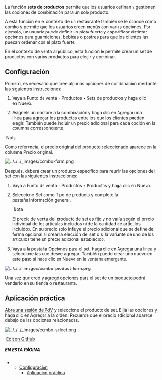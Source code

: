 La función **sets de productos** permite que los usuarios definan y gestionen las opciones de combinación para un solo producto.

A esta función en el contexto de un restaurante también se le conoce como combo y permite que los usuarios creen menús con varias opciones. Por ejemplo, un usuario puede definir un plato fuerte y especificar distintas opciones para guarniciones, bebidas o postres para que los clientes las puedan ordenar con el plato fuerte.

En el contexto de venta al público, esta función le permite crear un set de productos con varios productos para elegir y combinar.

## Configuración[](https://www.odoo.com/documentation/17.0/es/applications/sales/point_of_sale/combos.html#configuration "Enlazar permanentemente con este título")

Primero, es necesario que cree algunas opciones de combinación mediante las siguientes instrucciones:

1. Vaya a Punto de venta ‣ Productos ‣ Sets de productos y haga clic en Nuevo.
    
2. Asígnele un nombre a la combinación y haga clic en Agregar una línea para agregar los productos entre los que los clientes pueden elegir. También puede incluir un precio adicional para cada opción en la columna correspondiente.
    

 Nota

Como referencia, el precio original del producto seleccionado aparece en la columna Precio original.

![../../../_images/combo-form.png](https://www.odoo.com/documentation/17.0/es/_images/combo-form.png)

Después, deberá crear un producto específico para reunir las opciones del set con las siguientes instrucciones:

1. Vaya a Punto de venta ‣ Productos ‣ Productos y haga clic en Nuevo.
    
2. Seleccione Set como Tipo de producto y complete la pestaña Información general.
    
     Nota
    
    El precio de venta del producto de set es fijo y no varía según el precio individual de los artículos incluidos ni de la cantidad de artículos incluidos. En su precio solo influye el precio adicional que se define de forma opcional al crear la elección del set o si la variante de uno de los artículos tiene un precio adicional establecido.
    
3. Vaya a la pestaña Opciones para el set, haga clic en Agregar una línea y seleccione las que desee agregar. También puede crear uno nuevo en este paso si hace clic en Nuevo en la ventana emergente.
    

![../../../_images/combo-product-form.png](https://www.odoo.com/documentation/17.0/es/_images/combo-product-form.png)

Una vez que creó y agregó opciones para el set de un producto podrá venderlo en su tienda o restaurante.

## Aplicación práctica[](https://www.odoo.com/documentation/17.0/es/applications/sales/point_of_sale/combos.html#practical-application "Enlazar permanentemente con este título")

[Abra una sesión de PdV](https://www.odoo.com/documentation/17.0/es/applications/sales/point_of_sale.html#pos-session-start) y seleccione el producto de set. Elija las opciones y haga clic en Agregar a la orden. Recuerde que el precio adicional aparece debajo de las opciones relacionadas.

![../../../_images/combo-select.png](https://www.odoo.com/documentation/17.0/es/_images/combo-select.png)

 [Edit on GitHub](https://github.com/odoo/documentation/edit/17.0/content/applications/sales/point_of_sale/combos.rst)

##### EN ESTA PÁGINA

- - [Configuración](https://www.odoo.com/documentation/17.0/es/applications/sales/point_of_sale/combos.html#configuration)
    - [Aplicación práctica](https://www.odoo.com/documentation/17.0/es/applications/sales/point_of_sale/combos.html#practical-application)
